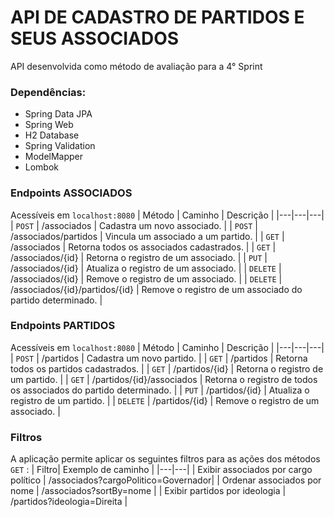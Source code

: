 # API DE CADASTRO DE PARTIDOS E SEUS ASSOCIADOS
API desenvolvida como método de avaliação para a 4° Sprint

### Dependências:
- Spring Data JPA
- Spring Web
- H2 Database
- Spring Validation
- ModelMapper
- Lombok 

### Endpoints ASSOCIADOS
Acessíveis em `localhost:8080`
| Método | Caminho | Descrição |
|---|---|---|
| `POST` | /associados | Cadastra um novo associado. |
| `POST` | /associados/partidos | Vincula um associado a um partido. |
| `GET` | /associados | Retorna todos os associados cadastrados. |
| `GET` | /associados/{id} | Retorna o registro de um associado. |
| `PUT` | /associados/{id} | Atualiza o registro de um associado. |
| `DELETE` | /associados/{id} | Remove o registro de um associado. |
| `DELETE` | /associados/{id}/partidos/{id} | Remove o registro de um associado do partido determinado. |

### Endpoints PARTIDOS
Acessíveis em `localhost:8080`
| Método | Caminho | Descrição |
|---|---|---|
| `POST` | /partidos | Cadastra um novo partido. |
| `GET` | /partidos | Retorna todos os partidos cadastrados. |
| `GET` | /partidos/{id} | Retorna o registro de um partido. |
| `GET` | /partidos/{id}/associados | Retorna o registro de todos os associados do partido determinado. |
| `PUT` | /partidos/{id} | Atualiza o registro de um partido. |
| `DELETE` | /partidos/{id} | Remove o registro de um associado. |

### Filtros
A aplicação permite aplicar os seguintes filtros para as ações dos métodos `GET` :
| Filtro| Exemplo de caminho |
|---|---|
| Exibir associados por cargo político | /associados?cargoPolitico=Governador|
| Ordenar associados por nome | /associados?sortBy=nome |
| Exibir partidos por ideologia | /partidos?ideologia=Direita |


